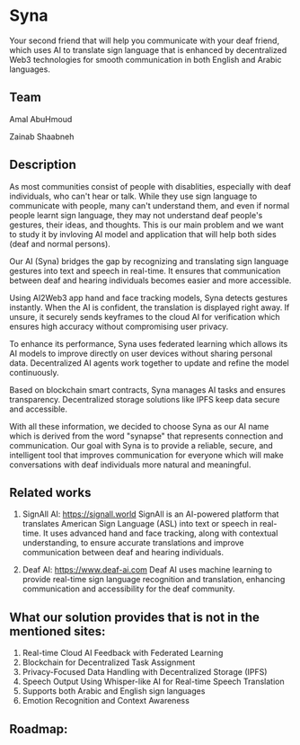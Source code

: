 # Syna
Your second friend that will help you communicate with your deaf friend, which uses AI to translate sign language that is enhanced by decentralized Web3 technologies for smooth communication in both English and Arabic languages.

## Team
Amal AbuHmoud

Zainab Shaabneh

## Description
As most communities consist of people with disablities, especially with deaf individuals, who can't hear or talk. While they use sign language to communicate with people, many can't understand them, and even if normal people learnt sign language, they may not understand deaf people's gestures, their ideas, and thoughts. This is our main problem and we want to study it by invloving AI model and application that will help both sides (deaf and normal persons). 

Our AI (Syna) bridges the gap by recognizing and translating sign language gestures into text and speech in real-time. It ensures that communication between deaf and hearing individuals becomes easier and more accessible.

Using AI2Web3 app hand and face tracking models, Syna detects gestures instantly. When the AI is confident, the translation is displayed right away. If unsure, it securely sends keyframes to the cloud AI for verification which ensures high accuracy without compromising user privacy.

To enhance its performance, Syna uses federated learning which allows its AI models to improve directly on user devices without sharing personal data. Decentralized AI agents work together to update and refine the model continuously.

Based on blockchain smart contracts, Syna manages AI tasks and ensures transparency. Decentralized storage solutions like IPFS keep data secure and accessible.

With all these information, we decided to choose Syna as our AI name which is derived from the word "synapse" that represents connection and communication. Our goal with Syna is to provide a reliable, secure, and intelligent tool that improves communication for everyone which will make conversations with deaf individuals more natural and meaningful.

## Related works
1. SignAll AI: https://signall.world
SignAll is an AI-powered platform that translates American Sign Language (ASL) into text or speech in real-time. It uses advanced hand and face tracking, along with contextual understanding, to ensure accurate translations and improve communication between deaf and hearing individuals. 

2. Deaf AI: https://www.deaf-ai.com
Deaf AI uses machine learning to provide real-time sign language recognition and translation, enhancing communication and accessibility for the deaf community.

## What our solution provides that is not in the mentioned sites:
1. Real-time Cloud AI Feedback with Federated Learning
2. Blockchain for Decentralized Task Assignment
3. Privacy-Focused Data Handling with Decentralized Storage (IPFS)
4. Speech Output Using Whisper-like AI for Real-time Speech Translation
5. Supports both Arabic and English sign languages
6. Emotion Recognition and Context Awareness

## Roadmap:
